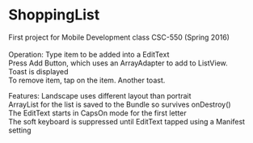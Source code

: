 # ShoppingList


First project for Mobile Development class CSC-550 (Spring 2016)<br />
<br />
Operation: Type item to be added into a EditText<br />
           Press Add Button, which uses an ArrayAdapter to add to ListView. <br />
           Toast is displayed<br />
           To remove item, tap on the item. Another toast.<br />

Features:  Landscape uses different layout than portrait<br />
           ArrayList<String> for the list is saved to the Bundle so survives onDestroy()<br />
           The EditText starts in CapsOn mode for the first letter<br />
           The soft keyboard is suppressed until EditText tapped using a Manifest setting<br />
